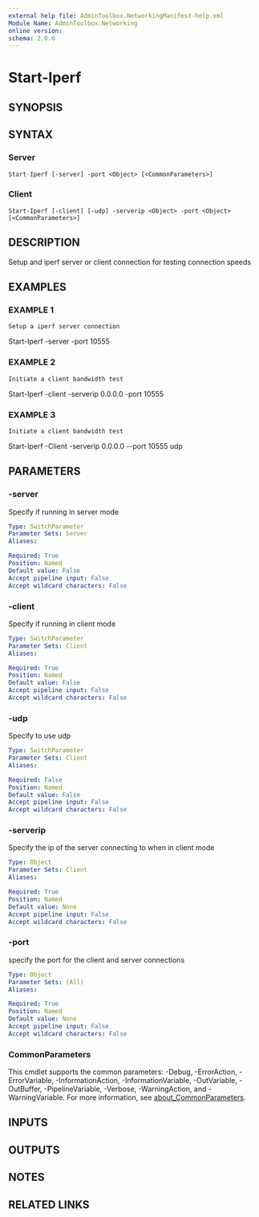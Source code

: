 ```yaml
---
external help file: AdminToolbox.NetworkingManifest-help.xml
Module Name: AdminToolbox.Networking
online version:
schema: 2.0.0
---
```


# Start-Iperf

## SYNOPSIS

## SYNTAX

### Server
```
Start-Iperf [-server] -port <Object> [<CommonParameters>]
```

### Client
```
Start-Iperf [-client] [-udp] -serverip <Object> -port <Object> [<CommonParameters>]
```

## DESCRIPTION
Setup and iperf server or client connection for testing connection speeds

## EXAMPLES

### EXAMPLE 1
```
Setup a iperf server connection
```

Start-Iperf -server -port 10555

### EXAMPLE 2
```
Initiate a client bandwidth test
```

Start-Iperf -client -serverip 0.0.0.0 -port 10555

### EXAMPLE 3
```
Initiate a client bandwidth test
```

Start-Iperf -Client -serverip 0.0.0.0 --port 10555 udp

## PARAMETERS

### -server
Specify if running in server mode

```yaml
Type: SwitchParameter
Parameter Sets: Server
Aliases:

Required: True
Position: Named
Default value: False
Accept pipeline input: False
Accept wildcard characters: False
```

### -client
Specify if running in client mode

```yaml
Type: SwitchParameter
Parameter Sets: Client
Aliases:

Required: True
Position: Named
Default value: False
Accept pipeline input: False
Accept wildcard characters: False
```

### -udp
Specify to use udp

```yaml
Type: SwitchParameter
Parameter Sets: Client
Aliases:

Required: False
Position: Named
Default value: False
Accept pipeline input: False
Accept wildcard characters: False
```

### -serverip
Specify the ip of the server connecting to when in client mode

```yaml
Type: Object
Parameter Sets: Client
Aliases:

Required: True
Position: Named
Default value: None
Accept pipeline input: False
Accept wildcard characters: False
```

### -port
specify the port for the client and server connections

```yaml
Type: Object
Parameter Sets: (All)
Aliases:

Required: True
Position: Named
Default value: None
Accept pipeline input: False
Accept wildcard characters: False
```

### CommonParameters
This cmdlet supports the common parameters: -Debug, -ErrorAction, -ErrorVariable, -InformationAction, -InformationVariable, -OutVariable, -OutBuffer, -PipelineVariable, -Verbose, -WarningAction, and -WarningVariable. For more information, see [about_CommonParameters](http://go.microsoft.com/fwlink/?LinkID=113216).

## INPUTS

## OUTPUTS

## NOTES

## RELATED LINKS
